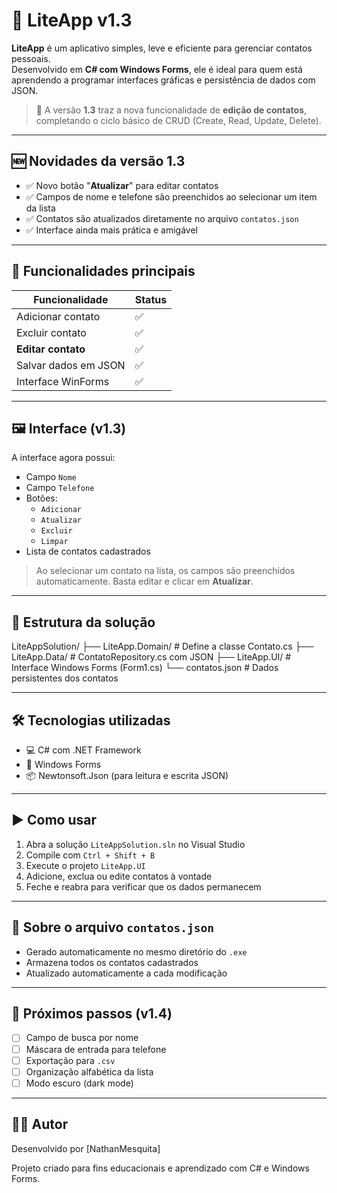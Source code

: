 # 📇 LiteApp v1.3

**LiteApp** é um aplicativo simples, leve e eficiente para gerenciar contatos pessoais.  
Desenvolvido em **C# com Windows Forms**, ele é ideal para quem está aprendendo a programar interfaces gráficas e persistência de dados com JSON.

> 🚀 A versão **1.3** traz a nova funcionalidade de **edição de contatos**, completando o ciclo básico de CRUD (Create, Read, Update, Delete).

---

## 🆕 Novidades da versão 1.3

- ✅ Novo botão "**Atualizar**" para editar contatos
- ✅ Campos de nome e telefone são preenchidos ao selecionar um item da lista
- ✅ Contatos são atualizados diretamente no arquivo `contatos.json`
- ✅ Interface ainda mais prática e amigável

---

## 🧩 Funcionalidades principais

| Funcionalidade       | Status |
|----------------------|--------|
| Adicionar contato    | ✅     |
| Excluir contato      | ✅     |
| **Editar contato**   | ✅     |
| Salvar dados em JSON | ✅     |
| Interface WinForms   | ✅     |

---

## 🖼️ Interface (v1.3)

A interface agora possui:

- Campo `Nome`
- Campo `Telefone`
- Botões:
  - `Adicionar`
  - `Atualizar`
  - `Excluir`
  - `Limpar`
- Lista de contatos cadastrados

> Ao selecionar um contato na lista, os campos são preenchidos automaticamente. Basta editar e clicar em **Atualizar**.

---

## 💾 Estrutura da solução

LiteAppSolution/
├── LiteApp.Domain/ # Define a classe Contato.cs
├── LiteApp.Data/ # ContatoRepository.cs com JSON
├── LiteApp.UI/ # Interface Windows Forms (Form1.cs)
└── contatos.json # Dados persistentes dos contatos

---

## 🛠️ Tecnologias utilizadas

- 💻 C# com .NET Framework
- 🎨 Windows Forms
- 📦 Newtonsoft.Json (para leitura e escrita JSON)

---

## ▶️ Como usar

1. Abra a solução `LiteAppSolution.sln` no Visual Studio
2. Compile com `Ctrl + Shift + B`
3. Execute o projeto `LiteApp.UI`
4. Adicione, exclua ou edite contatos à vontade
5. Feche e reabra para verificar que os dados permanecem

---

## 📁 Sobre o arquivo `contatos.json`

- Gerado automaticamente no mesmo diretório do `.exe`
- Armazena todos os contatos cadastrados
- Atualizado automaticamente a cada modificação

---

## 📌 Próximos passos (v1.4)

- [ ] Campo de busca por nome
- [ ] Máscara de entrada para telefone
- [ ] Exportação para `.csv`
- [ ] Organização alfabética da lista
- [ ] Modo escuro (dark mode)

---

## 👨‍💻 Autor

Desenvolvido por [NathanMesquita]  

Projeto criado para fins educacionais e aprendizado com C# e Windows Forms.
